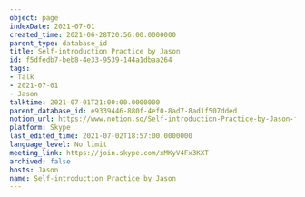 ```yaml
---
object: page
indexDate: 2021-07-01
created_time: 2021-06-28T20:56:00.0000000
parent_type: database_id
title: Self-introduction Practice by Jason
id: f5dfedb7-beb8-4e33-9539-144a1dbaa264
tags:
- Talk
- 2021-07-01
- Jason
talktime: 2021-07-01T21:00:00.0000000
parent_database_id: e9339446-880f-4ef0-8ad7-8ad1f507dded
notion_url: https://www.notion.so/Self-introduction-Practice-by-Jason-f5dfedb7beb84e339539144a1dbaa264
platform: Skype
last_edited_time: 2021-07-02T18:57:00.0000000
language_level: No limit
meeting_link: https://join.skype.com/xMKyV4Fx3KXT
archived: false
hosts: Jason
name: Self-introduction Practice by Jason
---
```







